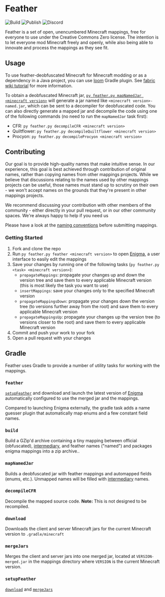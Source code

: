 # Feather

![Build](https://img.shields.io/github/workflow/status/OrnitheMC/feather-mappings/Build/1.7.2?label=Build)
![Publish](https://img.shields.io/github/workflow/status/OrnitheMC/feather-mappings/Publish/1.7.2?label=Publish)
![Discord](https://img.shields.io/discord/922262455453888542?color=5865F2&label=Discord&logo=Discord&logoColor=ffffff)

Feather is a set of open, unencumbered Minecraft mappings, free for everyone to use under the Creative Commons Zero license. The intention is to let 
everyone mod Minecraft freely and openly, while also being able to innovate and process the mappings as they see fit.

## Usage
To use feather-deobfuscated Minecraft for Minecraft modding or as a dependency in a Java project, you can use [loom](https://github.com/OrnitheMC/ornithe-loom) Gradle plugin. See [fabric wiki tutorial](https://fabricmc.net/wiki/tutorial:setup) for more information.

To obtain a deobfuscated Minecraft jar, [`py feather.py mapNamedJar <minecraft version>`](#mapNamedJar) will generate a jar named like `<minecraft version>-named.jar`, which can be sent to a decompiler for deobfuscated code.
You can also directly generate a mapped jar and decompile the code using one of the following commands (no need to run the `mapNamedJar` task first):
- CFR: `py feather.py decompileCFR <minecraft version>`
- Quiltflower: `py feather.py decompileQuiltflower <minecraft version>`
- Procyon: `py feather.py decompileProcyon <minecraft version>`

## Contributing

Our goal is to provide high-quality names that make intuitive sense. In our experience, this goal is best achieved through contribution of original names, rather than copying names from other mappings projects. While we believe that discussions relating to the names used by other mappings projects can be useful, those names must stand up to scrutiny on their own - we won't accept names on the grounds that they're present in other mappings projects.

We recommend discussing your contribution with other members of the community - either directly in your pull request, or in our other community spaces. We're always happy to help if you need us

Please have a look at the [naming conventions](/CONVENTIONS.md) before submitting mappings.

### Getting Started

1. Fork and clone the repo
2. Run `py feather.py feather <minecraft version>` to open [Enigma](https://github.com/FabricMC/Enigma), a user interface to easily edit the mappings
3. Save your changes by running one of the following tasks (`py feather.py <task> <minecraft version>`):
   - `propagateMappings`: propagate your changes up and down the version tree and save them to every applicable Minecraft version (this is most likely the task you want to use)
   - `insertMappings`: save your changes only to the specified Minecraft version
   - `propagateMappingsDown`: propagate your changes down the version tree (to versions further away from the root) and save them to every applicable Minecraft version
   - `propagateMappingsUp`: propagate your changes up the version tree (to versions closer to the root) and save them to every applicable Minecraft version
4. Commit and push your work to your fork
5. Open a pull request with your changes

## Gradle
Feather uses Gradle to provide a number of utility tasks for working with the mappings.

### `feather`
[`setupFeather`](#setupFeather) and download and launch the latest version of [Enigma](https://github.com/FabricMC/Enigma) automatically configured to use the merged jar and the mappings.

Compared to launching Enigma externally, the gradle task adds a name guesser plugin that automatically map enums and a few constant field names.

### `build`
Build a GZip'd archive containing a tiny mapping between official (obfuscated), [intermediary](https://github.com/FabricMC/intermediary), and feather names ("named") and packages enigma mappings into a zip archive..

### `mapNamedJar`
Builds a deobfuscated jar with feather mappings and automapped fields (enums, etc.). Unmapped names will be filled with [intermediary](https://github.com/FabricMC/Intermediary) names.

### `decompileCFR`
Decompile the mapped source code. **Note:** This is not designed to be recompiled.

### `download`
Downloads the client and server Minecraft jars for the current Minecraft version to `.gradle/minecraft`

### `mergeJars`
Merges the client and server jars into one merged jar, located at `VERSION-merged.jar` in the mappings directory where `VERSION` is the current Minecraft version.

### `setupFeather`
[`download`](#download) and [`mergeJars`](#mergeJars)
